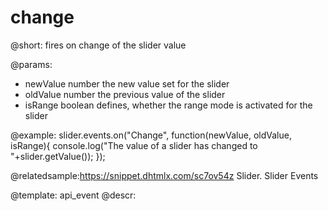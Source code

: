 change
=============

@short:
fires on change of the slider value

@params:
- newValue		number		the new value set for the slider
- oldValue		number		the previous value of the slider
- isRange		boolean		defines, whether the range mode is activated for the slider


@example:
slider.events.on("Change", function(newValue, oldValue, isRange){
    console.log("The value of a slider has changed to "+slider.getValue());
});

@relatedsample:https://snippet.dhtmlx.com/sc7ov54z	Slider. Slider Events

@template: api_event
@descr:



